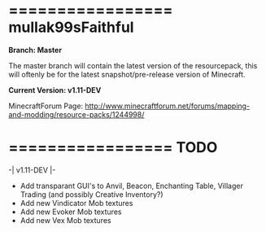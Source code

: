 
=================
mullak99sFaithful
=================

**Branch: Master**

The master branch will contain the latest version of the resourcepack, this will oftenly be for the latest snapshot/pre-release version of Minecraft.

**Current Version: v1.11-DEV**

MinecraftForum Page: http://www.minecraftforum.net/forums/mapping-and-modding/resource-packs/1244998/

=================
TODO
=================

-| v1.11-DEV |-

- Add transparant GUI's to Anvil, Beacon, Enchanting Table, Villager Trading (and possibly Creative Inventory?)
- Add new Vindicator Mob textures
- Add new Evoker Mob textures
- Add new Vex Mob textures